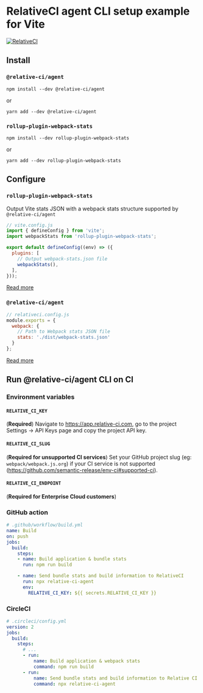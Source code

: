 # RelativeCI agent CLI setup example for Vite

[![RelativeCI](https://badges.relative-ci.com/badges/aIIUqxw2fv4CbgI2an7u?branch=master)](https://app.relative-ci.com/projects/aIIUqxw2fv4CbgI2an7u)

## Install

### `@relative-ci/agent`

```shell
npm install --dev @relative-ci/agent
```

or 

```shell
yarn add --dev @relative-ci/agent
```

### `rollup-plugin-webpack-stats`

```shell
npm install --dev rollup-plugin-webpack-stats
```

or 

```shell
yarn add --dev rollup-plugin-webpack-stats
```

## Configure

### `rollup-plugin-webpack-stats`

Output Vite stats JSON with a webpack stats structure supported by `@relative-ci/agent`

```js
// vite.config.js
import { defineConfig } from 'vite';
import webpackStats from 'rollup-plugin-webpack-stats';

export default defineConfig((env) => ({
  plugins: [
    // Output webpack-stats.json file
    webpackStats(),
  ],
}));
```

[Read more](https://relative-ci.com/documentation/guides/bundle-stats/vite)

### `@relative-ci/agent`

```js
// relativeci.config.js
module.exports = {
  webpack: {
    // Path to Webpack stats JSON file
    stats: './dist/webpack-stats.json'
  }
};
```

[Read more](https://relative-ci.com/documentation/setup/agent/cli)

## Run @relative-ci/agent CLI on CI

### Environment variables

#### `RELATIVE_CI_KEY` 

(**Required**) Navigate to https://app.relative-ci.com, go to the project Settings -> API Keys page and copy the project API key.

#### `RELATIVE_CI_SLUG`

(**Required for unsupported CI services**) Set your GitHub project slug (eg: `webpack/webpack.js.org`) if your CI service is not supported (https://github.com/semantic-release/env-ci#supported-ci).

#### `RELATIVE_CI_ENDPOINT`

(**Required for Enterprise Cloud customers**)


### GitHub action

```yaml
# .github/workflow/build.yml
name: Build
on: push
jobs:
  build:
    steps:
    - name: Build application & bundle stats 
      run: npm run build

    - name: Send bundle stats and build information to RelativeCI
      run: npx relative-ci-agent
      env:
        RELATIVE_CI_KEY: ${{ secrets.RELATIVE_CI_KEY }}
```

### CircleCI

```yaml
# .circleci/config.yml
version: 2
jobs:
  build:
    steps:
      # ...
      - run:
          name: Build application & webpack stats
          command: npm run build
      - run:
          name: Send bundle stats and build information to Relative CI
          command: npx relative-ci-agent
```
